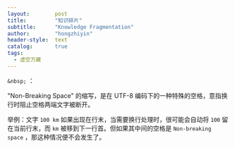 ```yaml
---
layout:        post
title:         "知识碎片"
subtitle:      "Knowledge Fragmentation"
author:        "hongzhiyin"
header-style:  text
catalog:       true
tags:
  - 虚空万藏
---
```




`&nbsp;` ：

"Non-Breaking Space" 的缩写，是在 UTF-8 编码下的一种特殊的空格，意指换行时阻止空格两端文字被断开。

举例：文字 `100 km` 如果出现在行末，当需要换行处理时，很可能会自动将 `100` 留在当前行末，而 `km` 被移到下一行首。但如果其中间的空格是 `Non-breaking space` ，那这种情况便不会发生了。



